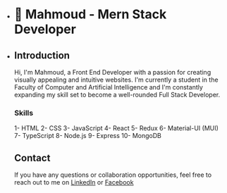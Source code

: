 - # 👋 Mahmoud - Mern Stack Developer
- ## Introduction
  Hi, I'm Mahmoud, a Front End Developer with a passion for creating visually appealing and intuitive websites. I'm currently a student in the Faculty of Computer and     Artificial Intelligence and I'm constantly expanding my skill set to become a well-rounded Full Stack Developer.
  
  ### Skills
  
  1- HTML
  2- CSS
  3- JavaScript
  4- React
  5- Redux
  6- Material-UI (MUI)
  7- TypeScript
  8- Node.js
  9- Express
  10- MongoDB
 
  ## Contact
  If you have any questions or collaboration opportunities, feel free to reach out to me on 
  [LinkedIn](https://www.linkedin.com/in/mahmoudmohamed1) or [Facebook](https://www.facebook.com/abo.rdwan.319)
